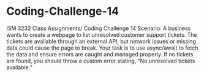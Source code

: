 # Coding-Challenge-14
ISM 3232 Class Assignments/ Coding Challenge 14
Scenario: A business wants to create a webpage to list unresolved customer support tickets. The tickets are available through an external API, but network issues or missing data could cause the page to break. Your task is to use async/await to fetch the data and ensure errors are caught and managed properly. If no tickets are found, you should throw a custom error stating, “No unresolved tickets available.”
